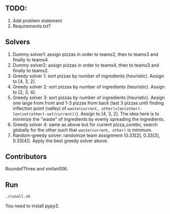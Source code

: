 ## TODO: 
1. Add problem statement
3. Requirements.txt?

## Solvers

1. Dummy solver1: assign pizzas in order to teams2, then to teams3 and finally to teams4. 
2. Dummy solver2: assign pizzas in order to teams4, then to teams3 and finally to teams2. 
3. Greedy solver 1: sort pizzas by number of ingredients (heuristic). Assign to [4, 3, 2]. 
4. Greedy solver 2: sort pizzas by number of ingredients (heuristic). Assign to [2, 3, 4]. 
5. Greedy solver 3: sort pizzas by number of ingredients (heuristic). Assign one large from front and 1-3 pizzas from back (last 3 pizzas until finding inflection point (valley) of `waste(current, other)=len(other)-len(set(other)-set(current))`). Assign to [4, 3, 2]. The idea here is to minimize the "waste" of ingredients by evenly spreading the ingredients. 
6. Greedy solver 4: same as above but for current pizza_combo, search globally for the other such that `waste(current, other)` is minimum. 
7. Random-greedy solver: randomize team assignment (0.33[2], 0.33[3], 0.33[4]). Apply the best greedy solver above. 

## Contributors

RoundofThree and xinfan006. 

## Run
```
./runall.sh
```

You need to install pypy3. 